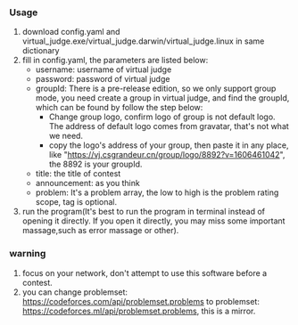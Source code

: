### Usage
1. download config.yaml and virtual_judge.exe/virtual_judge.darwin/virtual_judge.linux in same dictionary
2. fill in config.yaml, the parameters are listed below:
	* username: username of virtual judge
	* password: password of virtual judge
	* groupId: There is a pre-release edition, so we only support group mode, you need create a group in virtual judge, and find the groupId, which can be found by follow the step below:
		- Change group logo, confirm logo of group is not default logo. The address of default logo comes from gravatar, that's not what we need.
		- copy the logo's address of your group, then paste it in any place, like "https://vj.csgrandeur.cn/group/logo/8892?v=1606461042", the 8892 is your groupId.
	* title: the title of contest
	* announcement: as you think
	* problem: It's a problem array, the low to high is the problem rating scope, tag is optional.
3. run the program(It's best to run the program in terminal instead of opening it directly. If you open it directly, you may miss some important massage,such as error massage or other).

### warning
1. focus on your network, don't attempt to use this software before a contest.
2. you can change problemset: https://codeforces.com/api/problemset.problems to problemset: https://codeforces.ml/api/problemset.problems, this is a mirror.